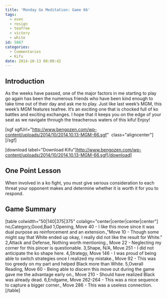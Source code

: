 ```yaml
---
title: 'Monday Go Meditation: Game 66'
tags:
  - even
  - resign
  - teafree
  - victory
  - white
id: 5867
categories:
  - Commentaries
  - Kifu
date: 2014-10-13 08:00:42
---
```


## Introduction

As the weeks have passed, one of the major factors in me starting to play go again has been the numerous friends who have been kind enough to take time out of their day and ask me to play. Just like last week’s MGM, this week’s MGM features teafree. It’s an exciting one that is chocked full of ko battles and exciting exchanges. I hope that it keeps you on the edge of your seat as we navigate through the treacherous waters of this kifu! Enjoy!

<!--more-->

[sgf sgfUrl="http://www.bengozen.com/wp-content/uploads/2014/10/2014.10.13-MGM-66.sgf"  class="aligncenter"][/sgf]

[download label="Download Kifu"]http://www.bengozen.com/wp-content/uploads/2014/10/2014.10.13-MGM-66.sgf[/download]

## One Point Lesson

When involved in a ko fight, you must give serious consideration to each threat your opponent makes and determine whether it is worth it for you to respond.

## Game Summary

[table colwidth="50|140|375|375" colalign="center|center|center|center"]
no,Category,Good,Bad
1,Opening, Move 40 - I like this move since it was dual purpose as reinforcement and an extension.,"Move 10 - Though some might say that White ended up okay, I really did not like the result for White."
2,Attack and Defense, Nothing worth mentioning., Move 22 - Neglecting my corner for this pincer is questionable.
3,Shape, N/A, Move 251 - I did not anticipate the ko shape here.
4,Strategy, Move 146 - I was proud of being able to switch strategies once I realized my mistake., Move 92 - This was too greedy on my part and helped Black more than White.
5,Overall Reading, Move 60 - Being able to discern this move out during the game gave me the advantage early on., Move 210 - Should have realized Black was already dead.
6,Endgame, Move 262-264 - This was a nice sequence to capture a bigger corner., Move 286 - This was a useless connection.
[/table]